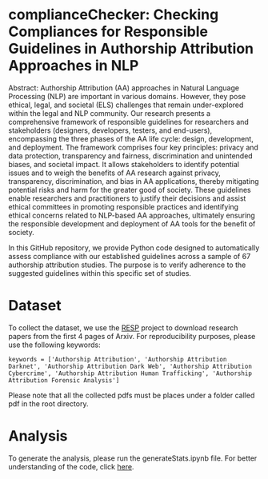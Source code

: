 # complianceChecker: Checking Compliances for Responsible Guidelines in Authorship Attribution Approaches in NLP

Abstract: Authorship Attribution (AA) approaches in Natural Language Processing (NLP) are important in various domains.
However, they pose ethical, legal, and societal (ELS) challenges that remain under-explored within the legal and
NLP community. Our research presents a comprehensive framework of responsible guidelines for researchers and
stakeholders (designers, developers, testers, and end-users), encompassing the three phases of the AA life cycle:
design, development, and deployment. The framework comprises four key principles: privacy and data protection,
transparency and fairness, discrimination and unintended biases, and societal impact. It allows stakeholders to
identify potential issues and to weigh the benefits of AA research against privacy, transparency, discrimination, and
bias in AA applications, thereby mitigating potential risks and harm for the greater good of society. These guidelines
enable researchers and practitioners to justify their decisions and assist ethical committees in promoting responsible
practices and identifying ethical concerns related to NLP-based AA approaches, ultimately ensuring the responsible
development and deployment of AA tools for the benefit of society.

In this GitHub repository, we provide Python code designed to automatically assess compliance with our established guidelines across a sample of 67 authorship attribution studies. The purpose is to verify adherence to the suggested guidelines within this specific set of studies.

# Dataset
To collect the dataset, we use the [RESP](https://github.com/monk1337/resp) project to download research papers from the first 4 pages of Arxiv. For reproducibility purposes, please use the following keywords:

``` keywords = ['Authorship Attribution', 'Authorship Attribution Darknet', 'Authorship Attribution Dark Web', 'Authorship Attribution Cybercrime', 'Authorship Attribution Human Trafficking', 'Authorship Attribution Forensic Analysis'] ```

Please note that all the collected pdfs must be places under a folder called pdf in the root directory.

# Analysis

To generate the analysis, please run the generateStats.ipynb file. For better understanding of the code, click [here](https://www.youtube.com/watch?v=oZFAxHjlB-4).
